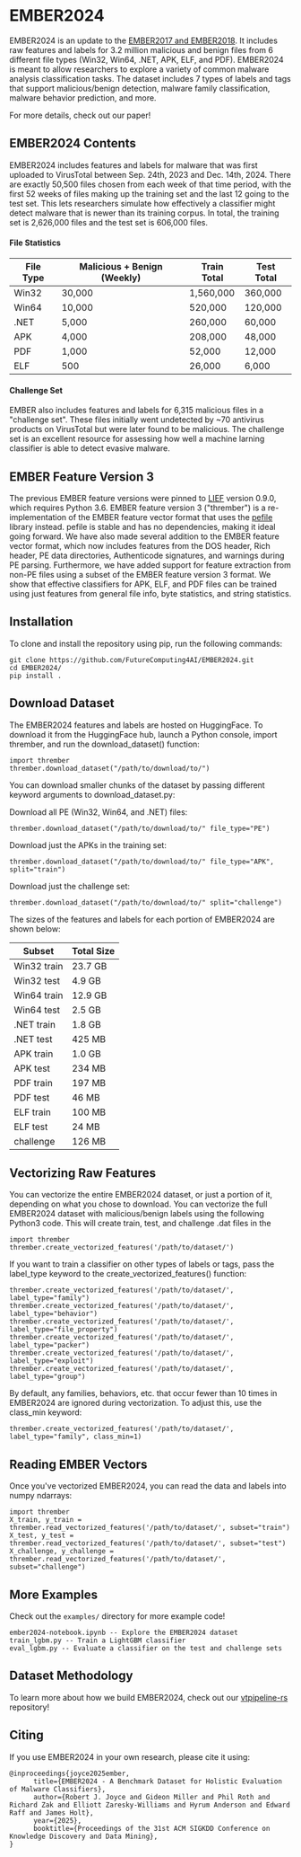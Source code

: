 # EMBER2024

EMBER2024 is an update to the [EMBER2017 and EMBER2018](https://github.com/elastic/ember/). It includes raw features and labels for 3.2 million malicious and benign files from 6 different file types (Win32, Win64, .NET, APK, ELF, and PDF). EMBER2024 is meant to allow researchers to explore a variety of common malware analysis classification tasks. The dataset includes 7 types of labels and tags that support malicious/benign detection, malware family classification, malware behavior prediction, and more.

For more details, check out our paper!


## EMBER2024 Contents

EMBER2024 includes features and labels for malware that was first uploaded to VirusTotal between Sep. 24th, 2023 and Dec. 14th, 2024. There are exactly 50,500 files chosen from each week of that time period, with the first 52 weeks of files making up the training set and the last 12 going to the test set. This lets researchers simulate how effectively a classifier might detect malware that is newer than its training corpus. In total, the training set is 2,626,000 files and the test set is 606,000 files.

#### File Statistics
| File Type   | Malicious + Benign (Weekly) | Train Total | Test Total |
| -------- | ------- | ------ | ------- |
| Win32  | 30,000    | 1,560,000 | 360,000 |
| Win64 | 10,000     | 520,000 | 120,000 |
| .NET    | 5,000    | 260,000 | 60,000 |
| APK  | 4,000    | 208,000 | 48,000 |
| PDF | 1,000  | 52,000 | 12,000 |
| ELF    | 500    | 26,000 | 6,000 |

#### Challenge Set

EMBER also includes features and labels for 6,315 malicious files in a "challenge set". These files initially went undetected by ~70 antivirus products on VirusTotal but were later found to be malicious. The challenge set is an excellent resource for assessing how well a machine larning classifier is able to detect evasive malware.


## EMBER Feature Version 3

The previous EMBER feature versions were pinned to [LIEF](lief.re) version 0.9.0, which requires Python 3.6. EMBER feature version 3 ("thrember") is a re-implementation of the EMBER feature vector format that uses the [pefile](https://github.com/erocarrera/pefile) library instead. pefile is stable and has no dependencies, making it ideal going forward. We have also made several addition to the EMBER feature vector format, which now includes features from the DOS header, Rich header, PE data directories, Authenticode signatures, and warnings during PE parsing. Furthermore, we have added support for feature extraction from non-PE files using a subset of the EMBER feature version 3 format. We show that effective classifiers for APK, ELF, and PDF files can be trained using just features from general file info, byte statistics, and string statistics.

## Installation

To clone and install the repository using pip, run the following commands:
```
git clone https://github.com/FutureComputing4AI/EMBER2024.git
cd EMBER2024/
pip install .
```


## Download Dataset

The EMBER2024 features and labels are hosted on HuggingFace. To download it from the HuggingFace hub, launch a Python console, import thrember, and run the download_dataset() function:

```
import thrember
thrember.download_dataset("/path/to/download/to/")
```

You can download smaller chunks of the dataset by passing different keyword arguments to download_dataset.py:

Download all PE (Win32, Win64, and .NET) files:
```
thrember.download_dataset("/path/to/download/to/" file_type="PE")
```

Download just the APKs in the training set:
```
thrember.download_dataset("/path/to/download/to/" file_type="APK", split="train")
```

Download just the challenge set:

```
thrember.download_dataset("/path/to/download/to/" split="challenge")
```



The sizes of the features and labels for each portion of EMBER2024 are shown below:

| Subset | Total Size |
| ------ | ------ |
| Win32 train | 23.7 GB |
| Win32 test  | 4.9 GB |
| Win64 train | 12.9 GB |
| Win64 test  | 2.5 GB |
| .NET train | 1.8 GB |
| .NET test | 425 MB |
| APK train | 1.0 GB|
| APK test | 234 MB|
| PDF train | 197 MB |
| PDF test | 46 MB |
| ELF train | 100 MB |
| ELF test | 24 MB |
| challenge | 126 MB |








## Vectorizing Raw Features

You can vectorize the entire EMBER2024 dataset, or just a portion of it, depending on what you chose to download. You can vectorize the full EMBER2024 dataset with malicious/benign labels using the following Python3 code. This will create train, test, and challenge .dat files in the

```
import thrember
thrember.create_vectorized_features('/path/to/dataset/')
```

If you want to train a classifier on other types of labels or tags, pass the label_type keyword to the create_vectorized_features() function:

```
thrember.create_vectorized_features('/path/to/dataset/', label_type="family")
thrember.create_vectorized_features('/path/to/dataset/', label_type="behavior")
thrember.create_vectorized_features('/path/to/dataset/', label_type="file_property")
thrember.create_vectorized_features('/path/to/dataset/', label_type="packer")
thrember.create_vectorized_features('/path/to/dataset/', label_type="exploit")
thrember.create_vectorized_features('/path/to/dataset/', label_type="group")
```

By default, any families, behaviors, etc. that occur fewer than 10 times in EMBER2024 are ignored during vectorization. To adjust this, use the class_min keyword:

```
thrember.create_vectorized_features('/path/to/dataset/', label_type="family", class_min=1)
```

## Reading EMBER Vectors

Once you've vectorized EMBER2024, you can read the data and labels into numpy ndarrays:

```
import thrember
X_train, y_train = thrember.read_vectorized_features('/path/to/dataset/', subset="train")
X_test, y_test = thrember.read_vectorized_features('/path/to/dataset/', subset="test")
X_challenge, y_challenge = thrember.read_vectorized_features('/path/to/dataset/', subset="challenge")
```

## More Examples

Check out the ```examples/``` directory for more example code!

```
ember2024-notebook.ipynb -- Explore the EMBER2024 dataset
train_lgbm.py -- Train a LightGBM classifier
eval_lgbm.py -- Evaluate a classifier on the test and challenge sets
```


## Dataset Methodology

To learn more about how we build EMBER2024, check out our [vtpipeline-rs](https://github.com/FutureComputing4AI/vtpipeline-rs) repository!


## Citing

If you use EMBER2024 in your own research, please cite it using:

```
@inproceedings{joyce2025ember,
      title={EMBER2024 - A Benchmark Dataset for Holistic Evaluation of Malware Classifiers},
      author={Robert J. Joyce and Gideon Miller and Phil Roth and Richard Zak and Elliott Zaresky-Williams and Hyrum Anderson and Edward Raff and James Holt},
      year={2025},
      booktitle={Proceedings of the 31st ACM SIGKDD Conference on Knowledge Discovery and Data Mining},
}
